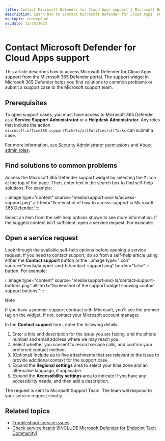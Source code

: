 ```yaml
---
title: Contact Microsoft Defender for Cloud Apps support | Microsoft Defender for Cloud Apps
description: Learn how to contact Microsoft Defender for Cloud Apps  support
ms.topic: conceptual
ms.date: 11/28/2023
---
```


# Contact Microsoft Defender for Cloud Apps support

This article describes how to access Microsoft Defender for Cloud Apps support from the Microsoft 365 Defender portal. The support widget in Microsoft 365 Defender helps you find solutions to common problems or submit a support case to the Microsoft support team.

## Prerequisites

To open support cases, you must have access to Microsoft 365 Defender as a **Service Support Administrator** or a **Helpdesk Administrator**. Any roles that include the action `microsoft.office365.supportTickets/allEntities/allTasks` can submit a case.

For more information, see [Security Administrator permissions](/azure/active-directory/roles/permissions-reference#security-administrator) and [About admin roles](/microsoft-365/admin/add-users/about-admin-roles?view=o365-worldwide&preserve-view=true).

## Find solutions to common problems

Access the Microsoft 365 Defender support widget by selecting the **?** icon at the top of the page. Then, enter text in the search box to find self-help solutions. For example:

:::image type="content" source="media/support-and-ts/access-support.png" alt-text="Screenshot of how to access support in Microsoft 365 Defender.":::

Select an item from the self-help options shown to see more information. If the suggest content isn't sufficient, open a service request. For example:

## Open a service request

Look through the available self-help options before opening a service request. If you need to contact support, do so from a self-help article using either the **Contact support** button or the :::image type="icon" source="media/support-and-ts/contact-support.png" border="false"::: button. For example:

:::image type="content" source="media/support-and-ts/contact-support-buttons.png" alt-text="Screenshot of the support widget showing contact support buttons.":::

> [!NOTE]
> If you have a premier support contract with Microsoft, you'll see the premier tag on the widget. If not, contact your Microsoft account manager.

In the **Contact support** form, enter the following details:

1. Enter a title and description for the issue you are facing, and the phone number and email address where we may reach you.
1. Select whether you consent to record service calls, and confirm your preferred contact method. 
1. (Optional) Include up to five attachments that are relevant to the issue to provide additional context for the support case.
1. Expand the **Regional settings** area to select your time zone and an alternative language, if applicable.
1. Expand the **Accessibility settings** area to indicate if you have any accessibility needs, and then add a description.

The request is sent to Microsoft Support Team. The team will respond to your service request shortly.

## Related topics

- [Troubleshoot service issues](troubleshoot-mdatp.md)
- [Check service health](/microsoft-365/enterprise/view-service-health)
[!INCLUDE [Microsoft Defender for Endpoint Tech Community](../../includes/defender-mde-techcommunity.md)]

